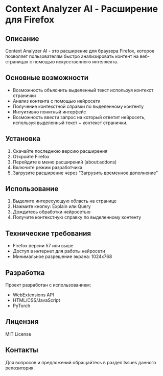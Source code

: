 # Context Analyzer AI - Расширение для Firefox

## Описание
Context Analyzer AI - это расширение для браузера Firefox, которое позволяет пользователям быстро анализировать контент на веб-страницах с помощью искусственного интеллекта.

## Основные возможности
- Возможность объяснить выделенный текст используя контекст странички
- Анализ контента с помощью нейросети
- Получение контекстной справки по выделенному контенту
- Интуитивно понятный интерфейс
- Возможность ввести запрос на который ответит нейросеть, используя выделенный текст + контекст странички.

## Установка
1. Скачайте последнюю версию расширения
2. Откройте Firefox
3. Перейдите в меню расширений (about:addons)
4. Включите режим разработчика
5. Загрузите расширение через "Загрузить временное дополнение"

## Использование
1. Выделите интересующую область на странице
2. Нажмите кнопку: Explain или Query
3. Дождитесь обработки нейросетью
4. Получите контекстную справку по выделенному контенту

## Технические требования
- Firefox версии 57 или выше
- Доступ в интернет для работы нейросети
- Минимальное разрешение экрана: 1024x768

## Разработка
Проект разработан с использованием:
- WebExtensions API
- HTML/CSS/JavaScript
- PyTorch

## Лицензия
MIT License

## Контакты
Для вопросов и предложений обращайтесь в раздел Issues данного репозитория. 
